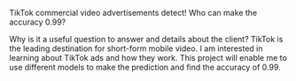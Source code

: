 
TikTok commercial video advertisements detect! Who can make the accuracy 0.99?

Why is it a useful question to answer and details about the client? TikTok is the leading destination for short-form mobile video. I am interested in learning about TikTok ads and how they work. This project will enable me to use different models to make the prediction and find the accuracy of 0.99.